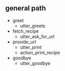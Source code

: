## general path
* greet
  - utter_greets
* fetch_recipe
  - utter_ask_for_url
* provide_url
  - utter_print
  - action_print_recipe
* goodbye
  - utter_goodbye
